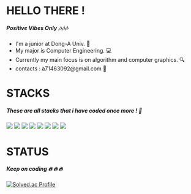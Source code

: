 

<h1> HELLO THERE ! </h1>
<h5> Positive Vibes Only  🎶🎶🎶 </h5>
<ul>
<li> I'm a junior at Dong-A Univ. 📘
<li> My major is Computer Engineering. 💻
<li> Currently my main focus is on algorithm and computer graphics. 🔍
<li> contacts : a71463092@gmail.com 💛
</ul>

<h1> STACKS </h1>
<h5> These are all stacks that i have coded once more !  📜 </h5>

<img src="https://img.shields.io/badge/c++-00599C?style=for-the-badge&logo=c%2B%2B&logoColor=white"> <img src="https://img.shields.io/badge/python-3776AB?style=for-the-badge&logo=python&logoColor=white"> <img src="https://img.shields.io/badge/html5-E34F26?style=for-the-badge&logo=html5&logoColor=white">
<img src="https://img.shields.io/badge/javascript-F7DF1E?style=for-the-badge&logo=javascript&logoColor=black">
<img src="https://img.shields.io/badge/jquery-0769AD?style=for-the-badge&logo=jquery&logoColor=white">
<img src="https://img.shields.io/badge/mysql-4479A1?style=for-the-badge&logo=mysql&logoColor=white">
<img src="https://img.shields.io/badge/node.js-339933?style=for-the-badge&logo=Node.js&logoColor=white">
<img src="https://img.shields.io/badge/express-000000?style=for-the-badge&logo=express&logoColor=white">

<h1> STATUS </h1>
<h5> Keep on coding 🔥 🔥 🔥 </h5>

[![Solved.ac Profile](http://mazassumnida.wtf/api/v2/generate_badge?boj=crispy3092)](https://solved.ac/crispy3092/)


<!---
Crispy-down/Crispy-down is a ✨ special ✨ repository because its `README.md` (this file) appears on your GitHub profile.
You can click the Preview link to take a look at your changes.
--->
